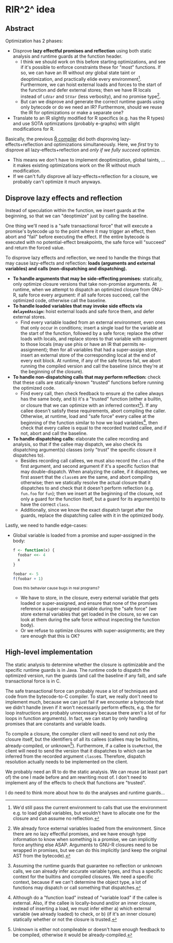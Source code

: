 # RIR^2^ idea

## Abstract

Optimization has 2 phases:

- Disprove **lazy effectful promises and reflection** using both static analysis and runtime guards at the function header.
  - I think we should work on this before starting optimizations, and see if it's possible to enforce constraints these for "most" functions. If so, we can have an IR without *any* global state taint or deoptimization, and practically elide every environment[^elide env]. Furthermore, we can hoist external loads and forces to the start of the function and defer external stores; then we have IR locals instead of `LdVar` and `StVar` (less verbosity), and no promise type[^no promises].
  - But can we disprove and generate the correct runtime guards using only bytecode or do we need an IR? Furthermore, should we reuse the IR for optimizations or make a separate one?
- Translate to an IR slightly modified for R specifics (e.g. has the R types) and use SOTA optimizations (probably e-graphs) with slight modifications for R.

Basically, the previous [Ř compiler](https://github.com/reactorlabs/rir) did both disproving lazy-effects+reflection and optimizations simultaneously. Here, we *first* try to disprove all lazy-effects+reflection and *only if we fully succeed* optimize.

- This means we don't have to implement deoptimization, global taints, ... it makes existing optimizations work on the IR without much modification.
- If we can't fully disprove all lazy-effects+reflection for a closure, we probably can't optimize it much anyways.

[^elide env]: We'd still pass the current environment to calls that use the environment e.g. to load global variables, but wouldn't have to allocate one for the closure and can assume no reflection.
[^no promises]: We already force external variables loaded from the environment. Since there are no lazy effectful promises, and we have enough type information to know when something is a promise, we can implicitly force anything else ASAP. Arguments to GNU-R closures need to be wrapped in promises, but we can do this implicitly (and keep the original AST from the bytecode).

## Disprove lazy effects and reflection

Instead of speculation within the function, we insert guards at the beginning, so that we can "deoptimize" just by calling the baseline.

One thing we'll need is a "safe transactional force" that will execute a promise's bytecode up to the point where it may trigger an effect, then abort and "fail" before executing the effect. If the entire bytecode is executed with no potential-effect breakpoints, the safe force will "succeed" and return the forced value.

To disprove lazy effects and reflection, we need to handle the things that may cause lazy-effects and reflection: **loads (arguments and external variables) and calls (non-dispatching and dispatching).**

- **To handle arguments that may be side-effecting promises:** statically, only optimize closure versions that take non-promise arguments. At runtime, when we attempt to dispatch an optimized closure from GNU-R, safe force every argument: if all safe forces succeed, call the optimized code, otherwise call the baseline.
- **To handle loaded variables that may invoke side effects via `delayedAssign`:** hoist external loads and safe force them, and defer external stores.
  - Find every variable loaded from an external environment, even ones that only occur in conditions; insert a single load for the variable at the start of the function, followed by a safe force; replace the other loads with locals, and replace stores to that variable with assignment to those locals (may use phis or have an IR that permits re-assignment); then for all variables that had a super-assign store, insert an external store of the corresponding local at the end of every exit block. At runtime, if any of the safe forces fail, we abort running the compiled version and call the baseline (since they're at the beginning of the closure).
- **To handle non-dispatching calls that may perform reflection:** check that these calls are statically-known "trusted" functions before running the optimized code.
  - Find every call, then check feedback to ensure a) the callee always has the same body, and b) it's a "trusted" function (either a builtin, or closure that we can optimize with an inferred context[^why inferred]). If any callee doesn't satisfy these requirements, abort compiling the caller. Otherwise, at runtime, load and "safe force" every callee at the beginning of the function similar to how we load variables[^function load], then check that every callee is equal to the recorded trusted callee, and if not, abort and call the baseline.
- **To handle dispatching calls:** elaborate the callee recording and analysis, so that if the callee may dispatch, we also check its dispatching argument(s) classes (only "trust" the specific closure it dispatches to).
  - Besides recording call callees, we must also record the `class` of the first argument, and second argument if it's a specific fuction that may double-dispatch. When analyzing the callee, if it dispatches, we first assert that the `class`es are the same, and abort compiling otherwise; then we statically resolve the actual closure that it dispatches to and check that it doesn't perform reflection (e.g. `fun.foo` for `fun`); then we insert at the beginning of the closure, not only a guard for the function itself, but a guard for its argument(s) to have the correct `class`.
  - Additionally, since we know the exact dispatch target after the guards, replace the dispatching callee with it in the optimized body.

Lastly, we need to handle edge-cases:

- Global variable is loaded from a promise and super-assigned in the body:

  ```r
  f <- function(x) {
    foobar <<- 4
    x
  }

  foobar <- 5
  f(foobar + 1)
  ```

  <sup>Does this behavior cause bugs in real programs?</sup>

  - We have to store, in the closure, every external variable that gets loaded or super-assigned, and ensure that none of the promises reference a super-assigned variable during the "safe force" (we store external variables that get loaded in the closure, so we can look at them during the safe force without inspecting the function body).
  - Or we refuse to optimize closures with super-assignments; are they rare enough that this is OK?

[^why inferred]: Assuming the runtime guards that guarantee no reflection or unknown calls, we can already infer accurate variable types, and thus a specific context for the builtins and compiled closures. We need a specific context, because if we can't determine the object type, a lot of functions may dispatch or call something that dispatches.
[^function load]: Although do a "function load" instead of "variable load" if the callee is external. Also, if the callee is locally-bound and/or an inner closure, instead of inserting a load, we must infer either a) which external variable (we already loaded) to check, or b) (if it's an inner closure) statically whether or not the closure is trusted.

## High-level implementation

The static analysis to determine whether the closure is optimizable and the specific runtime guards is in Java. The runtime code to dispatch the optimized version, run the guards (and call the baseline if any fail), and safe transactional force is in C.

The safe transactional force can probably reuse a lot of techniques and code from the bytecode-to-C compiler. To start, we really don't need to implement much, because we can just fail if we encounter a bytecode that we didn't handle (even if it won't necessarily perform effects, e.g. the for loop instructions are probably unnecessary because there aren't a lot of for loops in function arguments). In fact, we can start by only handling promises that are constants and variable loads.

To compile a closure, the compiler client will need to send not only the closure itself, but the identifiers of all its callees (callees may be builtins, already-compiled, or unknown[^mutually exclusive]). Furthermore, if a callee is `UseMethod`, the client will need to send the version that it dispatches to which can be inferred from the recorded argument `class`es. Therefore, dispatch resolution actually needs to be implemented on the client.

We probably need an IR to do the static analysis. We can reuse (at least part of) the one I made before and am rewriting most of. I don't need to implement any of the effects to check that functions are "trusted".

I do need to think more about how to do the analyses and runtime guards...

[^mutually exclusive]: Unknown is either not compileable or doesn't have enough feedback to be compiled, otherwise it would be already-compiled.
